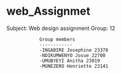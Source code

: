 # web_Assignmet

Subject: Web design assignment
Group: 12

                Group members
                ------------
                -INGABIRE Josephine 23378
                -NDIKUMWENYO Josue 22700
                -UMUBYEYI Anitha 23019
                -MUNEZERO Henriette 23141
